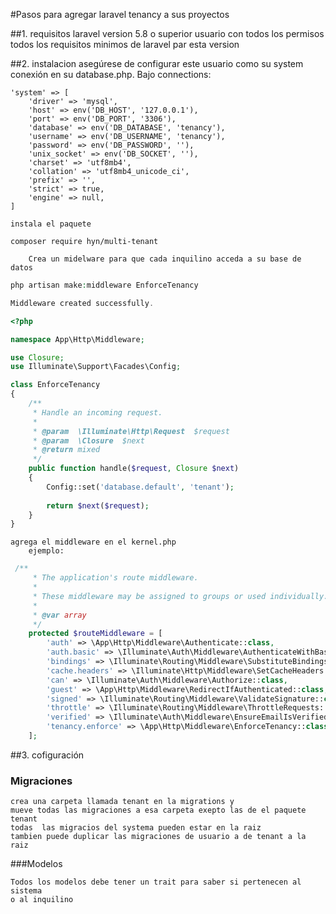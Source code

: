 #Pasos para agregar laravel tenancy a sus proyectos

##1. requisitos
    laravel version 5.8 o superior
    usuario con todos los permisos 
    todos los requisitos minimos de laravel par esta version
    
##2. instalacion 
    asegúrese de configurar este usuario como su system conexión en su database.php. Bajo connections:
```
'system' => [
    'driver' => 'mysql',
    'host' => env('DB_HOST', '127.0.0.1'),
    'port' => env('DB_PORT', '3306'),
    'database' => env('DB_DATABASE', 'tenancy'),
    'username' => env('DB_USERNAME', 'tenancy'),
    'password' => env('DB_PASSWORD', ''),
    'unix_socket' => env('DB_SOCKET', ''),
    'charset' => 'utf8mb4',
    'collation' => 'utf8mb4_unicode_ci',
    'prefix' => '',
    'strict' => true,
    'engine' => null,
]
```
    instala el paquete
````
composer require hyn/multi-tenant
````
        Crea un midelware para que cada inquilino acceda a su base de datos

````php
php artisan make:middleware EnforceTenancy

Middleware created successfully.
````

````php
<?php

namespace App\Http\Middleware;

use Closure;
use Illuminate\Support\Facades\Config;

class EnforceTenancy
{
    /**
     * Handle an incoming request.
     *
     * @param  \Illuminate\Http\Request  $request
     * @param  \Closure  $next
     * @return mixed
     */
    public function handle($request, Closure $next)
    {
        Config::set('database.default', 'tenant');
        
        return $next($request);
    }
}
````

    agrega el middleware en el kernel.php
        ejemplo:
````php
 /**
     * The application's route middleware.
     *
     * These middleware may be assigned to groups or used individually.
     *
     * @var array
     */
    protected $routeMiddleware = [
        'auth' => \App\Http\Middleware\Authenticate::class,
        'auth.basic' => \Illuminate\Auth\Middleware\AuthenticateWithBasicAuth::class,
        'bindings' => \Illuminate\Routing\Middleware\SubstituteBindings::class,
        'cache.headers' => \Illuminate\Http\Middleware\SetCacheHeaders::class,
        'can' => \Illuminate\Auth\Middleware\Authorize::class,
        'guest' => \App\Http\Middleware\RedirectIfAuthenticated::class,
        'signed' => \Illuminate\Routing\Middleware\ValidateSignature::class,
        'throttle' => \Illuminate\Routing\Middleware\ThrottleRequests::class,
        'verified' => \Illuminate\Auth\Middleware\EnsureEmailIsVerified::class,
        'tenancy.enforce' => \App\Http\Middleware\EnforceTenancy::class,
    ];
````

##3. cofiguración
### Migraciones
    crea una carpeta llamada tenant en la migrations y
    mueve todas las migraciones a esa carpeta exepto las de el paquete tenant
    todas  las migracios del systema pueden estar en la raiz
    tambien puede duplicar las migraciones de usuario a de tenant a la raiz

###Modelos

    Todos los modelos debe tener un trait para saber si pertenecen al sistema
    o al inquilino
